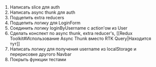 1) Написать slice для auth
2) Написать async thunk для auth
3) Подцепить extra reducers
4) Подцепить логику для LoginForm
5) Соединить логику loginByUsername с action'ом из User
6) Сделать конспект по async thunk, extra reducer's, [[Redux Toolkit#Использование Async Thunk вместо RTK Query|Находится тут]]
8) Написать логику для получения username из localStorage и перерисовке другого Navbar
9) Покрыть функции тестами